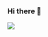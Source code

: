 ### Hi there 👋
<a href="https://github.com/anuraghazra/github-readme-stats">
  <img align="left" src="https://github-readme-stats.vercel.app/api?username=miwa3067&count_private=true&show_icons=true&hide=stars,issues,contribs&theme=dracula" />
</a>

